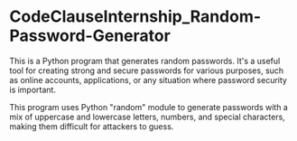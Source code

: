 # CodeClauseInternship_Random-Password-Generator
This is a Python program that generates random passwords. It's a useful tool for creating strong and secure passwords for various purposes, such as online accounts, applications, or any situation where password security is important.

This  program uses Python "random" module to generate passwords with a mix of uppercase and lowercase letters, numbers, and special characters, making them difficult for attackers to guess.

